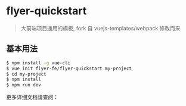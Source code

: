 
# flyer-quickstart

> 大前端项目通用的模板, fork 自 vuejs-templates/webpack 修改而来

## 基本用法

``` bash
$ npm install -g vue-cli
$ vue init flyer-fe/flyer-quickstart my-project
$ cd my-project
$ npm install
$ npm run dev
```

更多详细文档请查阅：